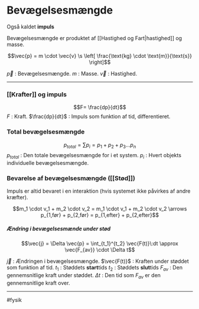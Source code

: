 # Bevægelsesmængde
Også kaldet **impuls**

Bevægelsesmængde er produktet af [[Hastighed og Fart|hastighed]] og masse.

$$\vec{p} = m \cdot \vec{v} \s \left[ \frac{\text{kg} \cdot \text{m}}{\text{s}} \right]$$

$\vec{p}$ : Bevægelsesmængde.
$m$ : Masse.
$\vec{v}$ : Hastighed.

---

### [[Krafter]] og impuls

$$F= \frac{dp}{dt}$$
$F$ : Kraft.
$\frac{dp}{dt}$ : Impuls som funktion af tid, differentieret.

### Total bevægelsesmængde

$$p_{total} = \sum p_i = p_1 + p_2 + p_3 \dots p_n$$
$p_{total}$ : Den totale bevægelsesmængde for i et system.
$p_i$ : Hvert objekts individuelle bevægelsesmængde.

### Bevarelse af bevægelsesmængde ([[Stød]])
Impuls er altid bevaret i en interaktion (hvis systemet ikke påvirkes af andre kræfter).

$$m_1 \cdot v_1 + m_2 \cdot v_2 = m_1 \cdot v_1 + m_2 \cdot v_2 \arrows p_{1,før} + p_{2,før} = p_{1,efter} + p_{2,efter}$$

##### Ændring i bevægelsesmænde under stød
$$\vec{j} = \Delta \vec{p} = \int_{t_1}^{t_2} \vec{F(t)}\:dt \approx \vec{F_{av}} \cdot \Delta t$$

$\vec{j}$ : Ændringen i bevægelsesmængde.
$\vec{F(t)}$ : Kraften under støddet som funktion af tid.
$t_1$ : Støddets **start**tids 
$t_2$ : Støddets **slut**tids 
$F_{av}$ : Den gennemsnitlige kraft under støddet.
$\Delta t$ : Den tid som $F_{av}$ er den gennemsnitlige kraft over.

---
#fysik 
